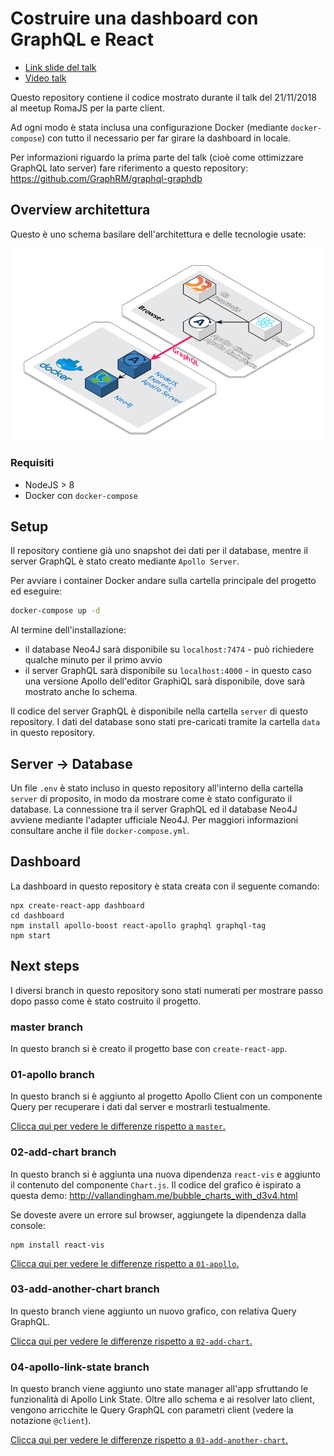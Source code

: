 # Costruire una dashboard con GraphQL e React

* [Link slide del talk](https://docs.google.com/presentation/d/1hY6oVJSPujvnBYfFrGeRi_MyafQjkbiobfK23ASHtXw/edit?usp=sharing)  
* [Video talk](https://youtu.be/U41lUJCs5H4?t=1768)

Questo repository contiene il codice mostrato durante il talk del 21/11/2018 al meetup RomaJS per la parte client.

Ad ogni modo è stata inclusa una configurazione Docker (mediante `docker-compose`) con tutto il necessario per far girare la dashboard in locale.

Per informazioni riguardo la prima parte del talk (cioè come ottimizzare GraphQL lato server) fare riferimento a questo repository: https://github.com/GraphRM/graphql-graphdb

## Overview architettura

Questo è uno schema basilare dell'architettura e delle tecnologie usate:

![repo-architecture](./diagram.png)

### Requisiti

* NodeJS > 8
* Docker con `docker-compose`

## Setup

Il repository contiene già uno snapshot dei dati per il database, mentre il server GraphQL è stato creato mediante `Apollo Server`.

Per avviare i container Docker andare sulla cartella principale del progetto ed eseguire:

```sh
docker-compose up -d
```

Al termine dell'installazione:
* il database Neo4J sarà disponibile su `localhost:7474` - può richiedere qualche minuto per il primo avvio
* il server GraphQL sarà disponibile su `localhost:4000` - in questo caso una versione Apollo dell'editor GraphiQL sarà disponibile, dove sarà mostrato anche lo schema.

Il codice del server GraphQL è disponibile nella cartella `server` di questo repository.
I dati del database sono stati pre-caricati tramite la cartella `data` in questo repository.

## Server -> Database

Un file `.env` è stato incluso in questo repository all'interno della cartella `server` di proposito, in modo da mostrare come è stato configurato il database.
La connessione tra il server GraphQL ed il database Neo4J avviene mediante l'adapter ufficiale Neo4J.
Per maggiori informazioni consultare anche il file `docker-compose.yml`.

## Dashboard

La dashboard in questo repository è stata creata con il seguente comando:

```
npx create-react-app dashboard
cd dashboard
npm install apollo-boost react-apollo graphql graphql-tag
npm start
```

## Next steps

I diversi branch in questo repository sono stati numerati per mostrare passo dopo passo come è stato costruito il progetto.

### master branch

In questo branch si è creato il progetto base con `create-react-app`.

### 01-apollo branch

In questo branch si è aggiunto al progetto Apollo Client con un componente Query per recuperare i dati dal server e mostrarli testualmente.

[Clicca qui per vedere le differenze rispetto a `master`.](https://github.com/dej611/graphql-dashboard-talk/compare/master...01-apollo)

### 02-add-chart branch

In questo branch si è aggiunta una nuova dipendenza `react-vis` e aggiunto il contenuto del componente `Chart.js`.
Il codice del grafico è ispirato a questa demo: http://vallandingham.me/bubble_charts_with_d3v4.html

Se doveste avere un errore sul browser, aggiungete la dipendenza dalla console:

```
npm install react-vis
```

[Clicca qui per vedere le differenze rispetto a `01-apollo`.](https://github.com/dej611/graphql-dashboard-talk/compare/01-apollo...02-add-chart)

### 03-add-another-chart branch

In questo branch viene aggiunto un nuovo grafico, con relativa Query GraphQL.

[Clicca qui per vedere le differenze rispetto a `02-add-chart`.](https://github.com/dej611/graphql-dashboard-talk/compare/02-add-chart...03-add-another-chart)

### 04-apollo-link-state branch

In questo branch viene aggiunto uno state manager all'app sfruttando le funzionalità di Apollo Link State.
Oltre allo schema e ai resolver lato client, vengono arricchite le Query GraphQL con parametri client (vedere la notazione `@client`).


[Clicca qui per vedere le differenze rispetto a `03-add-another-chart`.](https://github.com/dej611/graphql-dashboard-talk/compare/02-add-chart...04-apollo-link-state)